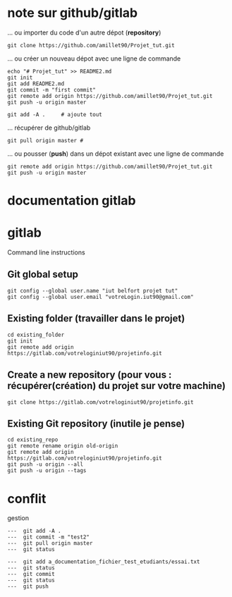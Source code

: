 # note sur github/gitlab

… ou importer du code d'un autre dépot (**repository**)

~~~
git clone https://github.com/amillet90/Projet_tut.git
~~~

… ou créer un nouveau dépot avec une ligne de commande

~~~
echo "# Projet_tut" >> README2.md
git init
git add README2.md
git commit -m "first commit"
git remote add origin https://github.com/amillet90/Projet_tut.git
git push -u origin master

git add -A .     # ajoute tout
~~~

…  récupérer de github/gitlab

~~~
git pull origin master #
~~~



…  ou pousser (**push**) dans un dépot existant avec une ligne de commande

~~~
git remote add origin https://github.com/amillet90/Projet_tut.git
git push -u origin master
~~~


# documentation gitlab


# gitlab
 Command line instructions

## Git global setup

~~~
git config --global user.name "iut belfort projet tut"
git config --global user.email "votreLogin.iut90@gmail.com"
~~~

## Existing folder (travailler dans le projet)

~~~
cd existing_folder
git init
git remote add origin https://gitlab.com/votreloginiut90/projetinfo.git
~~~

## Create a new repository (pour vous : récupérer(création) du projet sur votre machine)


~~~
git clone https://gitlab.com/votreloginiut90/projetinfo.git
~~~

## Existing Git repository (inutile je pense)

~~~
cd existing_repo
git remote rename origin old-origin
git remote add origin https://gitlab.com/votreloginiut90/projetinfo.git
git push -u origin --all
git push -u origin --tags
~~~


# conflit 

gestion

~~~
---  git add -A . 
---  git commit -m "test2"
---  git pull origin master
---  git status

---  git add a_documentation_fichier_test_etudiants/essai.txt 
---  git status
---  git commit
---  git status
---  git push
~~~